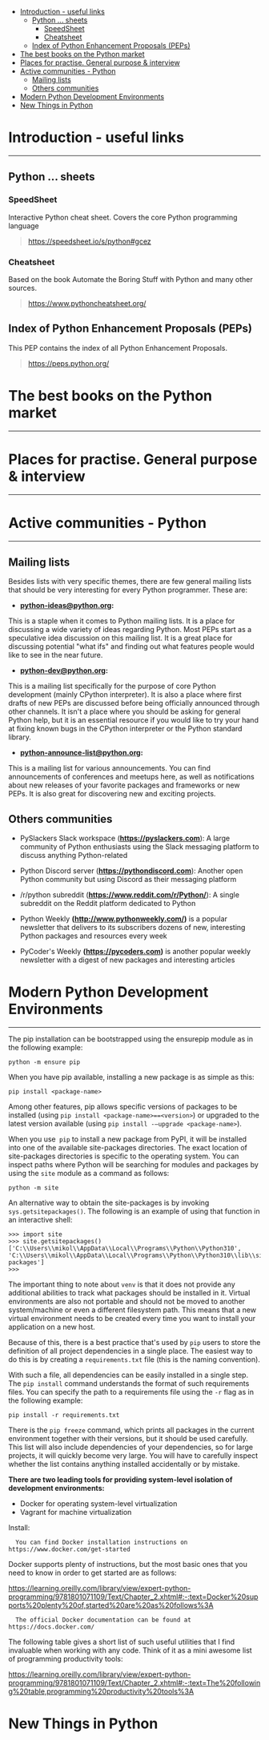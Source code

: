 
<!-- TOC -->

- [Introduction - useful links](#introduction---useful-links)
  - [Python ... sheets](#python--sheets)
    - [SpeedSheet](#speedsheet)
    - [Cheatsheet](#cheatsheet)
  - [Index of Python Enhancement Proposals (PEPs)](#index-of-python-enhancement-proposals-peps)
- [The best books on the Python market](#the-best-books-on-the-python-market)
- [Places for practise. General purpose & interview](#places-for-practise-general-purpose--interview)
- [Active communities - Python](#active-communities---python)
  - [Mailing lists](#mailing-lists)
  - [Others communities](#others-communities)
- [Modern Python Development Environments](#modern-python-development-environments)
- [New Things in Python](#new-things-in-python)

<!-- /TOC -->

# Introduction - useful links
___
## Python ... sheets

### SpeedSheet

Interactive Python cheat sheet. Covers the core Python programming language

> https://speedsheet.io/s/python#gcez

### Cheatsheet

Based on the book Automate the Boring Stuff with Python and many other sources.

> https://www.pythoncheatsheet.org/


## Index of Python Enhancement Proposals (PEPs)

This PEP contains the index of all Python Enhancement Proposals.

> https://peps.python.org/

# The best books on the Python market
___

# Places for practise. General purpose & interview
___

# Active communities - Python
___

## Mailing lists

Besides lists with very specific themes, there are few general mailing lists that should be very interesting for every Python programmer. These are:

- **python-ideas@python.org:** 

This is a staple when it comes to Python mailing lists. It is a place for discussing a wide variety of ideas regarding Python. Most PEPs start as a speculative idea discussion on this mailing list. It is a great place for discussing potential "what ifs" and finding out what features people would like to see in the near future.

- **python-dev@python.org:** 

This is a mailing list specifically for the purpose of core Python development (mainly CPython interpreter). It is also a place where first drafts of new PEPs are discussed before being officially announced through other channels. It isn't a place where you should be asking for general Python help, but it is an essential resource if you would like to try your hand at fixing known bugs in the CPython interpreter or the Python standard library.

- **python-announce-list@python.org:** 

This is a mailing list for various announcements. You can find announcements of conferences and meetups here, as well as notifications about new releases of your favorite packages and frameworks or new PEPs. It is also great for discovering new and exciting projects.

## Others communities

- PySlackers Slack workspace (**https://pyslackers.com**): A large community of Python enthusiasts using the Slack messaging platform to discuss anything Python-related

- Python Discord server (**https://pythondiscord.com**): Another open Python community but using Discord as their messaging platform

- /r/python subreddit (**https://www.reddit.com/r/Python/**): A single subreddit on the Reddit platform dedicated to Python

- Python Weekly **(http://www.pythonweekly.com/)** is a popular newsletter that delivers to its subscribers dozens of new, interesting Python packages and resources every week

- PyCoder's Weekly **(https://pycoders.com)** is another popular weekly newsletter with a digest of new packages and interesting articles

# Modern Python Development Environments
___

The pip installation can be bootstrapped using the ensurepip module as in the following example:

    python -m ensure pip

When you have pip available, installing a new package is as simple as this:

    pip install <package-name>

Among other features, pip allows specific versions of packages to be installed (using `pip install <package-name>==<version>`) or upgraded to the latest version available (using `pip install -–upgrade <package-name>`).

When you use` pip` to install a new package from PyPI, it will be installed into one of the available site-packages directories. The exact location of site-packages directories is specific to the operating system. You can inspect paths where Python will be searching for modules and packages by using the `site` module as a command as follows:

    python -m site


An alternative way to obtain the site-packages is by invoking `sys.getsitepackages()`. The following is an example of using that function in an interactive shell:

    >>> import site
    >>> site.getsitepackages()
    ['C:\\Users\\mikol\\AppData\\Local\\Programs\\Python\\Python310', 'C:\\Users\\mikol\\AppData\\Local\\Programs\\Python\\Python310\\lib\\site-packages']
    >>>

The important thing to note about `venv` is that it does not provide any additional abilities to track what packages should be installed in it. Virtual environments are also not portable and should not be moved to another system/machine or even a different filesystem path. This means that a new virtual environment needs to be created every time you want to install your application on a new host.

Because of this, there is a best practice that's used by `pip` users to store the definition of all project dependencies in a single place. The easiest way to do this is by creating a `requirements.txt` file (this is the naming convention).

With such a file, all dependencies can be easily installed in a single step. The `pip install` command understands the format of such requirements files. You can specify the path to a requirements file using the `-r` flag as in the following example:

    pip install -r requirements.txt

There is the `pip freeze` command, which prints all packages in the current environment together with their versions, but it should be used carefully. This list will also include dependencies of your dependencies, so for large projects, it will quickly become very large. You will have to carefully inspect whether the list contains anything installed accidentally or by mistake.

**There are two leading tools for providing system-level isolation of development environments:**

- Docker for operating system-level virtualization
- Vagrant for machine virtualization

Install:

      You can find Docker installation instructions on https://www.docker.com/get-started


Docker supports plenty of instructions, but the most basic ones that you need to know in order to get started are as follows:

https://learning.oreilly.com/library/view/expert-python-programming/9781801071109/Text/Chapter_2.xhtml#:-:text=Docker%20supports%20plenty%20of,started%20are%20as%20follows%3A


      The official Docker documentation can be found at https://docs.docker.com/

The following table gives a short list of such useful utilities that I find invaluable when working with any code. Think of it as a mini awesome list of programming productivity tools:

https://learning.oreilly.com/library/view/expert-python-programming/9781801071109/Text/Chapter_2.xhtml#:-:text=The%20following%20table,programming%20productivity%20tools%3A


# New Things in Python


